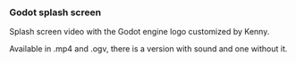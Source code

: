 ### Godot splash screen

Splash screen video with the Godot engine logo customized by Kenny.

Available in .mp4 and .ogv, there is a version with sound and one without it.
